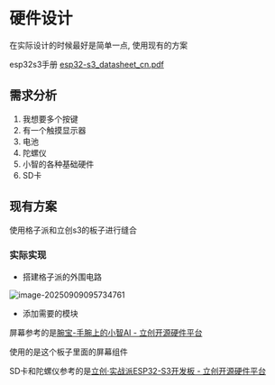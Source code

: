 # 硬件设计

在实际设计的时候最好是简单一点, 使用现有的方案

esp32s3手册 [esp32-s3_datasheet_cn.pdf](https://www.espressif.com/sites/default/files/documentation/esp32-s3_datasheet_cn.pdf)

## 需求分析

1. 我想要多个按键
2. 有一个触摸显示器
3. 电池
4. 陀螺仪
5. 小智的各种基础硬件
6. SD卡

## 现有方案

使用格子派和立创s3的板子进行缝合

### 实际实现

+ 搭建格子派的外围电路

![image-20250909095734761](https://picture-01-1316374204.cos.ap-beijing.myqcloud.com/lenovo-picture/202509090957005.png)

+ 添加需要的模块

屏幕参考的是[腕宝-手腕上的小智AI - 立创开源硬件平台](https://oshwhub.com/dotnfc/esp32-s3-wrist-gem-xiaoszhi-ai)

使用的是这个板子里面的屏幕组件

SD卡和陀螺仪参考的是[立创·实战派ESP32-S3开发板 - 立创开源硬件平台](https://oshwhub.com/li-chuang-kai-fa-ban/li-chuang-shi-zhan-pai-esp32-s3-kai-fa-ban)